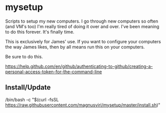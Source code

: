 # mysetup
Scripts to setup my new computers. I go through new computers so often (and VM's too) I'm really tired of doing it over and over. I've been meaning to do this forever. It's finally time.

This is exclusively for James' use. If you want to configure your computers the way James likes, then by all means run this on your computers.

Be sure to do this.

https://help.github.com/en/github/authenticating-to-github/creating-a-personal-access-token-for-the-command-line

## Install/Update

  /bin/bash -c "$(curl -fsSL https://raw.githubusercontent.com/magnusviri/mysetup/master/install.sh)"
